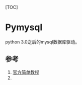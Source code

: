 [TOC]

# Pymysql

python 3.0之后的mysql数据库驱动。

## 参考

1. [官方简单教程](https://docs.microsoft.com/zh-cn/sql/connect/python/pymssql/step-3-proof-of-concept-connecting-to-sql-using-pymssql?view=sql-server-ver15)
2. [](http://www.pymssql.org/en/stable/pymssql_examples.html)
